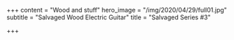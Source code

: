 +++
content = "Wood and stuff"
hero_image = "/img/2020/04/29/full01.jpg"
subtitle = "Salvaged Wood Electric Guitar"
title = "Salvaged Series #3"

+++
